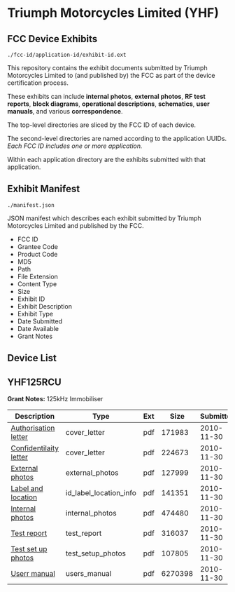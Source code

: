 # Triumph Motorcycles Limited (YHF)
## FCC Device Exhibits

```
./fcc-id/application-id/exhibit-id.ext
```

This repository contains the exhibit documents submitted by Triumph Motorcycles Limited to (and published by) the FCC as part of the device certification process.

These exhibits can include **internal photos**, **external photos**, **RF test reports**, **block diagrams**, **operational descriptions**, **schematics**, **user manuals**, and various **correspondence**.

The top-level directories are sliced by the FCC ID of each device.

The second-level directories are named according to the application UUIDs. *Each FCC ID includes one or more application.*

Within each application directory are the exhibits submitted with that application. 

## Exhibit Manifest

```
./manifest.json
```

JSON manifest which describes each exhibit submitted by Triumph Motorcycles Limited and published by the FCC.

- FCC ID
- Grantee Code
- Product Code
- MD5
- Path
- File Extension
- Content Type
- Size
- Exhibit ID
- Exhibit Description
- Exhibit Type
- Date Submitted
- Date Available
- Grant Notes

## Device List
## YHF125RCU
**Grant Notes:** 125kHz Immobiliser

| Description | Type | Ext | Size | Submitted | Available |
| ----------- | ---- | --- | ---- | --------- | --------- |
| [Authorisation letter](YHF125RCU/a72a7dc09c129f5e69c3576d89f232a6/1383343.pdf) | cover_letter | pdf | 171983 | 2010-11-30 | 2010-11-30 |
| [Confidentilaity letter](YHF125RCU/a72a7dc09c129f5e69c3576d89f232a6/1383344.pdf) | cover_letter | pdf | 224673 | 2010-11-30 | 2010-11-30 |
| [External photos](YHF125RCU/a72a7dc09c129f5e69c3576d89f232a6/1383335.pdf) | external_photos | pdf | 127999 | 2010-11-30 | 2010-11-30 |
| [Label and location](YHF125RCU/a72a7dc09c129f5e69c3576d89f232a6/1383333.pdf) | id_label_location_info | pdf | 141351 | 2010-11-30 | 2010-11-30 |
| [Internal photos](YHF125RCU/a72a7dc09c129f5e69c3576d89f232a6/1383340.pdf) | internal_photos | pdf | 474480 | 2010-11-30 | 2010-11-30 |
| [Test report](YHF125RCU/a72a7dc09c129f5e69c3576d89f232a6/1383337.pdf) | test_report | pdf | 316037 | 2010-11-30 | 2010-11-30 |
| [Test set up photos](YHF125RCU/a72a7dc09c129f5e69c3576d89f232a6/1383338.pdf) | test_setup_photos | pdf | 107805 | 2010-11-30 | 2010-11-30 |
| [Userr manual](YHF125RCU/a72a7dc09c129f5e69c3576d89f232a6/1383339.pdf) | users_manual | pdf | 6270398 | 2010-11-30 | 2010-11-30 |
